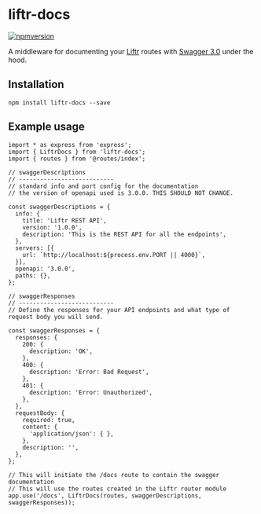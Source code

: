 # liftr-docs

[![npmversion](https://img.shields.io/npm/v/liftr-docs.svg)](https://github.com/farisT/liftr-docs)

A middleware for documenting your [Liftr](https://github.com/farisT/liftr) routes with [Swagger 3.0](https://swagger.io/) under the hood.

## Installation

```
npm install liftr-docs --save
```


## Example usage

```
import * as express from 'express';
import { LiftrDocs } from 'liftr-docs';
import { routes } from '@routes/index';

// swaggerDescriptions
// ---------------------------
// standard info and port config for the documentation
// the version of openapi used is 3.0.0. THIS SHOULD NOT CHANGE.

const swaggerDescriptions = {
  info: {
    title: 'Liftr REST API',
    version: '1.0.0',
    description: 'This is the REST API for all the endpoints',
  },
  servers: [{
    url: `http://localhost:${process.env.PORT || 4000}`,
  }],
  openapi: '3.0.0', 
  paths: {},
};

// swaggerResponses
// ---------------------------
// Define the responses for your API endpoints and what type of request body you will send. 

const swaggerResponses = {
  responses: {
    200: {
      description: 'OK',
    },
    400: {
      description: 'Error: Bad Request',
    },
    401: {
      description: 'Error: Unauthorized',
    },
  },
  requestBody: {
    required: true,
    content: {
      'application/json': { },
    },
    description: '',
  },
};

// This will initiate the /docs route to contain the swagger documentation
// This will use the routes created in the Liftr router module
app.use('/docs', LiftrDocs(routes, swaggerDescriptions, swaggerResponses));

```